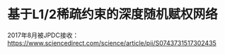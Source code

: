 # 基于L1/2稀疏约束的深度随机赋权网络
2017年8月被JPDC接收：https://www.sciencedirect.com/science/article/pii/S0743731517302435
